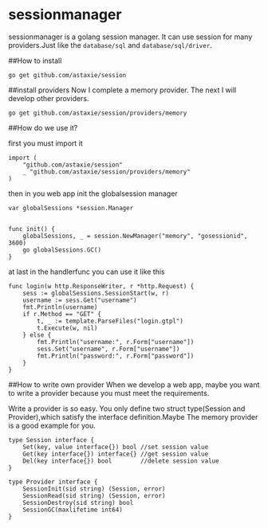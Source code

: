 sessionmanager
==============

sessionmanager is a golang session manager. It can use session for many providers.Just like the `database/sql` and `database/sql/driver`.

##How to install

	go get github.com/astaxie/session


##install providers
Now I complete a memory provider. The next I will develop other providers.

	go get github.com/astaxie/session/providers/memory

##How do we use it?

first you must import it


	import (
		"github.com/astaxie/session"
		_ "github.com/astaxie/session/providers/memory"
	)

then in you web app init the globalsession manager
	
	var globalSessions *session.Manager


	func init() {
		globalSessions, _ = session.NewManager("memory", "gosessionid", 3600)
		go globalSessions.GC()
	}


at last in the handlerfunc you can use it like this

	func login(w http.ResponseWriter, r *http.Request) {
		sess := globalSessions.SessionStart(w, r)
		username := sess.Get("username")
		fmt.Println(username)
		if r.Method == "GET" {
			t, _ := template.ParseFiles("login.gtpl")
			t.Execute(w, nil)
		} else {
			fmt.Println("username:", r.Form["username"])
			sess.Set("username", r.Form["username"])
			fmt.Println("password:", r.Form["password"])
		}
	}
	


##How to write own provider
When we develop a web app, maybe you want to write a provider because you must meet the requirements.

Write a provider is so easy. You only define two struct type(Session and Provider),which satisfy the interface definition.Maybe The memory provider is a good example for you.

	type Session interface {
		Set(key, value interface{}) bool //set session value
		Get(key interface{}) interface{} //get session value
		Del(key interface{}) bool        //delete session value
	}
	
	type Provider interface {
		SessionInit(sid string) (Session, error)
		SessionRead(sid string) (Session, error)
		SessionDestroy(sid string) bool
		SessionGC(maxlifetime int64)
	}